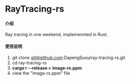 # RayTracing-rs

#### 介绍
Ray tracing in one weekend, implemennted in Rust.

#### 使用说明

1.  git clone git@github.com:DapengSusu/ray-tracing-rs.git
2.  cd ray-tracing-rs
3.  __cargo r --release > image-rs.ppm__
4.  view the "image-rs.ppm" file

